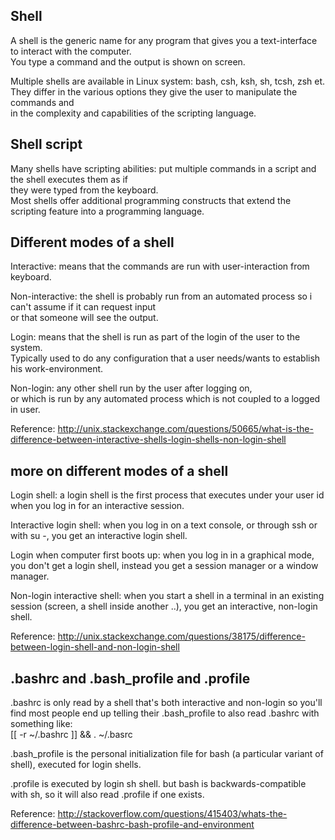 Shell
-------------

A shell is the generic name for any program that gives you a text-interface to interact with the computer.  
You type a command and the output is shown on screen.

Multiple shells are available in Linux system: bash, csh, ksh, sh, tcsh, zsh et.  
They differ in the various options they give the user to manipulate the commands and  
in the complexity and capabilities of the scripting language.

Shell script
------------------

Many shells have scripting abilities: put multiple commands in a script and the shell executes them as if  
they were typed from the keyboard.  
Most shells offer additional programming constructs that extend the scripting feature into a programming language.


Different modes of a shell
------------------------
Interactive: means that the commands are run with user-interaction from keyboard.

Non-interactive: the shell is probably run from an automated process so i can't assume if it can request input  
or that someone will see the output.

Login: means that the shell is run as part of the login of the user to the system.  
Typically used to do any configuration that a user needs/wants to establish his work-environment. 


Non-login: any other shell run by the user after logging on,  
or which is run by any automated process which is not coupled to a logged in user.

Reference: http://unix.stackexchange.com/questions/50665/what-is-the-difference-between-interactive-shells-login-shells-non-login-shell


more on different modes of a shell
-------------------------------------

Login shell: a login shell is the first process that executes under your user id when you log in for an interactive session.

Interactive login shell: when you log in on a text console, or through ssh or with su -, you get an interactive login shell.

Login when computer first boots up: when you log in in a graphical mode, you don't get a login shell, instead you get a session manager or a window manager.

Non-login interactive shell: when you start a shell in a terminal in an existing session (screen, a shell inside another ..), you get an interactive, non-login shell.

Reference: http://unix.stackexchange.com/questions/38175/difference-between-login-shell-and-non-login-shell

.bashrc and .bash_profile and .profile
--------------------------------------------

.bashrc is only read by a shell that's both interactive and non-login so you'll find most people end up telling their .bash_profile to also read .bashrc with something like:  
[[ -r ~/.bashrc ]] && . ~/.basrc

.bash_profile is the personal initialization file for bash (a particular variant of shell), executed for login shells.

.profile is executed by login sh shell. but bash is backwards-compatible with sh, so it will also read .profile if one exists.

Reference: http://stackoverflow.com/questions/415403/whats-the-difference-between-bashrc-bash-profile-and-environment
